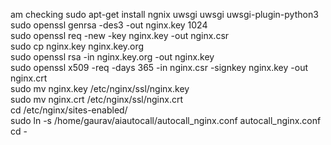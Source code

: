 am checking
sudo apt-get install ngnix uwsgi uwsgi uwsgi-plugin-python3  
sudo openssl genrsa -des3 -out nginx.key 1024  
sudo openssl req -new -key nginx.key -out nginx.csr  
sudo cp nginx.key nginx.key.org  
sudo openssl rsa -in nginx.key.org -out nginx.key  
sudo openssl x509 -req -days 365 -in nginx.csr -signkey nginx.key -out nginx.crt  
sudo mv nginx.key /etc/nginx/ssl/nginx.key  
sudo mv nginx.crt /etc/nginx/ssl/nginx.crt  
cd /etc/nginx/sites-enabled/  
sudo ln -s /home/gaurav/aiautocall/autocall_nginx.conf autocall_nginx.conf  
cd -  

